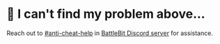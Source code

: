 # 🤨 I can't find my problem above...

Reach out to [#anti-cheat-help](https://discord.com/channels/303681520202285057/1023557300214050968) in [BattleBit Discord server](https://discord.com/battlebit) for assistance.
